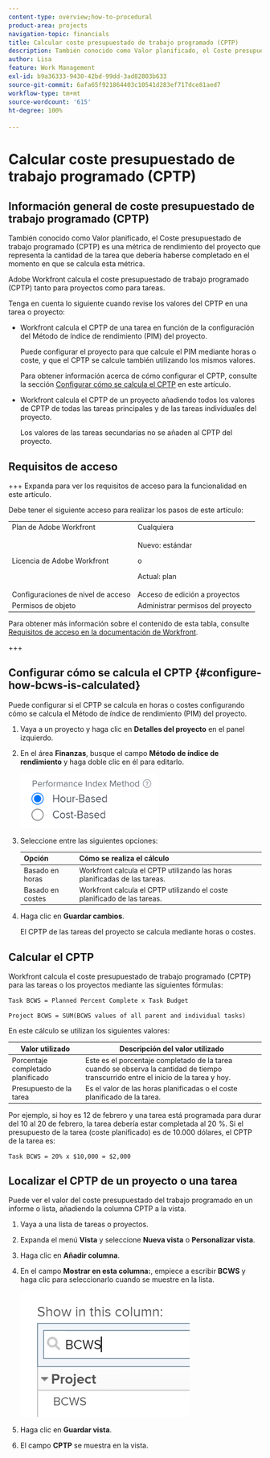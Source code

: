 ```yaml
---
content-type: overview;how-to-procedural
product-area: projects
navigation-topic: financials
title: Calcular coste presupuestado de trabajo programado (CPTP)
description: También conocido como Valor planificado, el Coste presupuestado de trabajo programado (CPTP) es una métrica de rendimiento del proyecto que representa la cantidad de la tarea que debería haberse completado en el momento en que se calcula esta métrica.
author: Lisa
feature: Work Management
exl-id: b9a36333-9430-42bd-99dd-3ad82803b633
source-git-commit: 6afa65f921864403c10541d283ef717dce81aed7
workflow-type: tm+mt
source-wordcount: '615'
ht-degree: 100%

---
```


# Calcular coste presupuestado de trabajo programado (CPTP)

## Información general de coste presupuestado de trabajo programado (CPTP)

También conocido como Valor planificado, el Coste presupuestado de trabajo programado (CPTP) es una métrica de rendimiento del proyecto que representa la cantidad de la tarea que debería haberse completado en el momento en que se calcula esta métrica.

Adobe Workfront calcula el coste presupuestado de trabajo programado (CPTP) tanto para proyectos como para tareas.

Tenga en cuenta lo siguiente cuando revise los valores del CPTP en una tarea o proyecto:

* Workfront calcula el CPTP de una tarea en función de la configuración del Método de índice de rendimiento (PIM) del proyecto.

  Puede configurar el proyecto para que calcule el PIM mediante horas o coste, y que el CPTP se calcule también utilizando los mismos valores.

  Para obtener información acerca de cómo configurar el CPTP, consulte la sección [Configurar cómo se calcula el CPTP](#configure-how-bcws-is-calculated) en este artículo.

* Workfront calcula el CPTP de un proyecto añadiendo todos los valores de CPTP de todas las tareas principales y de las tareas individuales del proyecto.

  Los valores de las tareas secundarias no se añaden al CPTP del proyecto.

## Requisitos de acceso

+++ Expanda para ver los requisitos de acceso para la funcionalidad en este artículo.

Debe tener el siguiente acceso para realizar los pasos de este artículo:

<table style="table-layout:auto"> 
 <col> 
 <col> 
 <tbody> 
  <tr> 
   <td role="rowheader">Plan de Adobe Workfront</td> 
   <td>Cualquiera</td> 
  </tr> 
  <tr> 
   <td role="rowheader">Licencia de Adobe Workfront</td> 
   <td>
   <p>Nuevo: estándar</p>
   <p>o</p>
   <p>Actual: plan</p></td> 
  </tr> 
  <tr> 
   <td role="rowheader">Configuraciones de nivel de acceso</td> 
   <td>Acceso de edición a proyectos</td> 
  </tr> 
  <tr> 
   <td role="rowheader">Permisos de objeto</td> 
   <td>Administrar permisos del proyecto</td> 
  </tr> 
 </tbody> 
</table>

Para obtener más información sobre el contenido de esta tabla, consulte [Requisitos de acceso en la documentación de Workfront](/help/quicksilver/administration-and-setup/add-users/access-levels-and-object-permissions/access-level-requirements-in-documentation.md).

+++

## Configurar cómo se calcula el CPTP {#configure-how-bcws-is-calculated}

Puede configurar si el CPTP se calcula en horas o costes configurando cómo se calcula el Método de índice de rendimiento (PIM) del proyecto.

1. Vaya a un proyecto y haga clic en **Detalles del proyecto** en el panel izquierdo.
1. En el área **Finanzas**, busque el campo **Método de índice de rendimiento** y haga doble clic en él para editarlo.

   ![](assets/pim-options-hour-cost-based-nwe.png)

1. Seleccione entre las siguientes opciones:

   | Opción | Cómo se realiza el cálculo |
   |---|---|
   | Basado en horas | Workfront calcula el CPTP utilizando las horas planificadas de las tareas. |
   | Basado en costes | Workfront calcula el CPTP utilizando el coste planificado de las tareas. |


1. Haga clic en **Guardar cambios**.

   El CPTP de las tareas del proyecto se calcula mediante horas o costes.

## Calcular el CPTP

Workfront calcula el coste presupuestado de trabajo programado (CPTP) para las tareas o los proyectos mediante las siguientes fórmulas:

```
Task BCWS = Planned Percent Complete x Task Budget
```

```
Project BCWS = SUM(BCWS values of all parent and individual tasks)
```

En este cálculo se utilizan los siguientes valores:

| Valor utilizado | Descripción del valor utilizado |
|---|---|
| Porcentaje completado planificado | Este es el porcentaje completado de la tarea cuando se observa la cantidad de tiempo transcurrido entre el inicio de la tarea y hoy. |
| Presupuesto de la tarea | Es el valor de las horas planificadas o el coste planificado de la tarea. |

Por ejemplo, si hoy es 12 de febrero y una tarea está programada para durar del 10 al 20 de febrero, la tarea debería estar completada al 20 %. Si el presupuesto de la tarea (coste planificado) es de 10.000 dólares, el CPTP de la tarea es:

```
Task BCWS = 20% x $10,000 = $2,000
```

## Localizar el CPTP de un proyecto o una tarea

Puede ver el valor del coste presupuestado del trabajo programado en un informe o lista, añadiendo la columna CPTP a la vista.

1. Vaya a una lista de tareas o proyectos.
1. Expanda el menú **Vista** y seleccione **Nueva vista** o **Personalizar vista**.

1. Haga clic en **Añadir columna**.
1. En el campo **Mostrar en esta columna:**, empiece a escribir **BCWS** y haga clic para seleccionarlo cuando se muestre en la lista.

   ![](assets/bcws-in-project-view.png)

1. Haga clic en **Guardar vista**.
1. El campo **CPTP** se muestra en la vista.
